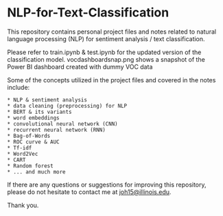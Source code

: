 # NLP-for-Text-Classification

This repository contains personal project files and notes related to natural language processing (NLP) for sentiment analysis / text classification.

Please refer to train.ipynb & test.ipynb for the updated version of the classification model.
vocdashboardsnap.png shows a snapshot of the Power BI dashboard created with dummy VOC data

Some of the concepts utilized in the project files and covered in the notes include:

    * NLP & sentiment analysis
    * data cleaning (preprocessing) for NLP
    * BERT & its variants
    * word embeddings
    * convolutional neural network (CNN)
    * recurrent neural network (RNN)
    * Bag-of-Words
    * ROC curve & AUC
    * Tf-idf
    * Word2Vec
    * CART
    * Random forest
    * ... and much more

If there are any questions or suggestions for improving this repository, please do not hesitate to contact me at joh15@illinois.edu.


Thank you.

